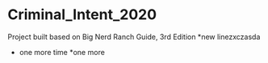 # Criminal_Intent_2020
Project built based on Big Nerd Ranch Guide, 3rd Edition
*new linezxczasda
* one more time
*one more
